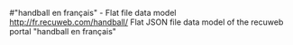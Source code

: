 #"handball en français" - Flat file data model
http://fr.recuweb.com/handball/
Flat JSON file data model of the recuweb portal "handball en français"
